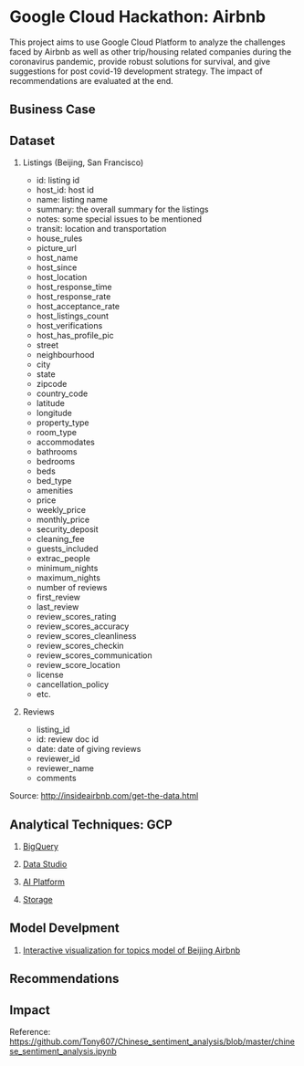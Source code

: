 # Google Cloud Hackathon: Airbnb
This project aims to use Google Cloud Platform to analyze the challenges faced by Airbnb as well as other trip/housing related companies during the coronavirus pandemic, provide robust solutions for survival, and give suggestions for post covid-19 development strategy. The impact of recommendations are evaluated at the end.

## Business Case


## Dataset
1. Listings (Beijing, San Francisco)
   - id: listing id
   - host_id: host id
   - name: listing name 
   - summary: the overall summary for the listings
   - notes: some special issues to be mentioned
   - transit: location and transportation
   - house_rules
   - picture_url
   - host_name
   - host_since
   - host_location
   - host_response_time
   - host_response_rate
   - host_acceptance_rate
   - host_listings_count
   - host_verifications
   - host_has_profile_pic
   - street
   - neighbourhood
   - city
   - state
   - zipcode
   - country_code
   - latitude
   - longitude
   - property_type
   - room_type
   - accommodates
   - bathrooms
   - bedrooms
   - beds
   - bed_type
   - amenities
   - price
   - weekly_price
   - monthly_price
   - security_deposit
   - cleaning_fee
   - guests_included
   - extrac_people
   - minimum_nights
   - maximum_nights
   - number of reviews
   - first_review
   - last_review
   - review_scores_rating
   - review_scores_accuracy
   - review_scores_cleanliness
   - review_scores_checkin
   - review_scores_communication
   - review_score_location
   - license
   - cancellation_policy
   - etc.
   
2. Reviews 
   - listing_id
   - id: review doc id
   - date: date of giving reviews
   - reviewer_id
   - reviewer_name
   - comments

Source: http://insideairbnb.com/get-the-data.html

## Analytical Techniques: GCP
1. [BigQuery](https://github.com/Freiheit77/Google-Cloud-Hackathon-Airbnb/blob/master/docs/bigquery.png)

2. [Data Studio](https://github.com/Freiheit77/Google-Cloud-Hackathon-Airbnb/blob/master/docs/beijing.png)

3. [AI Platform](https://github.com/Freiheit77/Google-Cloud-Hackathon-Airbnb/blob/r/docs/AI%20platform.png)

4. [Storage](https://github.com/boyasun/Google-Cloud-Hackathon-Airbnb/blob/master/docs/storage.png)



## Model Develpment
1. [Interactive visualization for topics model of Beijing Airbnb](https://freiheit77.github.io/Google-Cloud-Hackathon-Airbnb/beijing_vis.html)

## Recommendations


## Impact


Reference:
https://github.com/Tony607/Chinese_sentiment_analysis/blob/master/chinese_sentiment_analysis.ipynb

